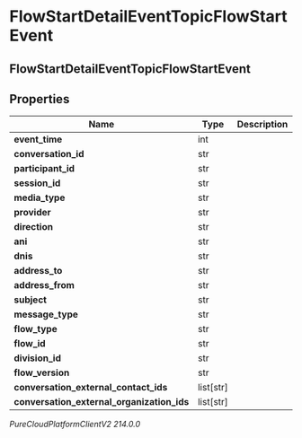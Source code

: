 # FlowStartDetailEventTopicFlowStartEvent

## FlowStartDetailEventTopicFlowStartEvent

## Properties

|Name | Type | Description | Notes|
|------------ | ------------- | ------------- | -------------|
| **event_time** | int |  | [optional] |
| **conversation_id** | str |  | [optional] |
| **participant_id** | str |  | [optional] |
| **session_id** | str |  | [optional] |
| **media_type** | str |  | [optional] |
| **provider** | str |  | [optional] |
| **direction** | str |  | [optional] |
| **ani** | str |  | [optional] |
| **dnis** | str |  | [optional] |
| **address_to** | str |  | [optional] |
| **address_from** | str |  | [optional] |
| **subject** | str |  | [optional] |
| **message_type** | str |  | [optional] |
| **flow_type** | str |  | [optional] |
| **flow_id** | str |  | [optional] |
| **division_id** | str |  | [optional] |
| **flow_version** | str |  | [optional] |
| **conversation_external_contact_ids** | list[str] |  | [optional] |
| **conversation_external_organization_ids** | list[str] |  | [optional] |



_PureCloudPlatformClientV2 214.0.0_
